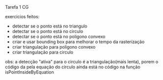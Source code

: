 Tarefa 1 CG

exercicios feitos:
* detectar se o ponto está no triangulo
* detectar se o ponto está no circulo
* detectar se o ponto está no poligono convexo
* criar e usar bounding box para melhorar o tempo da rasterização
* criar triangulação para poligono convexo
* criar triangulação para circulo

obs: a detecção "ativa" para o circulo é a triangulação(mais lenta), porem o código da pela equação do circulo ainda está no código na função isPointInsideByEquation